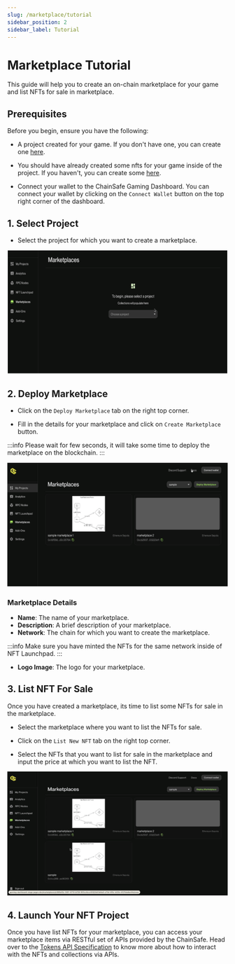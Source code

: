 ```yaml
---
slug: /marketplace/tutorial
sidebar_position: 2
sidebar_label: Tutorial
---
```


# Marketplace Tutorial

This guide will help you to create an on-chain marketplace for your game and list NFTs for sale in marketplace.

## Prerequisites

Before you begin, ensure you have the following:

- A project created for your game. If you don't have one, you can create one [here](https://dashboard.gaming.chainsafe.io/dashboard).

- You should have already created some nfts for your game inside of the project. If you haven't, you can create some [here](https://dashboard.gaming.chainsafe.io/nfts/entry).

- Connect your wallet to the ChainSafe Gaming Dashboard. You can connect your wallet by clicking on the `Connect Wallet` button on the top right corner of the dashboard.

## 1. Select Project

- Select the project for which you want to create a marketplace.

![](./assets/select_project.gif)

## 2. Deploy Marketplace

- Click on the `Deploy Marketplace` tab on the right top corner.


- Fill in the details for your marketplace and click on `Create Marketplace` button.

:::info
Please wait for few seconds, it will take some time to deploy the marketplace on the blockchain.
:::

![](./assets/deploy_marketplace.gif)


### Marketplace Details

- **Name**: The name of your marketplace.
- **Description**: A brief description of your marketplace.
- **Network**: The chain for which you want to create the marketplace.

:::info
Make sure you have minted the NFTs for the same network inside of NFT Launchpad.
:::
- **Logo Image**: The logo for your marketplace.


## 3. List NFT For Sale

Once you have created a marketplace, its time to list some NFTs for sale in the marketplace.

- Select the marketplace where you want to list the NFTs for sale.


- Click on the `List New NFT` tab on the right top corner.


- Select the NFTs that you want to list for sale in the marketplace and input the price at which you want to list the NFT.

![](./assets/list_nft.gif)



## 4. Launch Your NFT Project

Once you have list NFTs for your marketplace, you can access your marketplace items via RESTful set of APIs provided by the ChainSafe.
Head over to the [Tokens API Specification](./../token-api/docs/tokenapi.mdx) to know more about how to interact with the NFTs and collections via APIs. 

